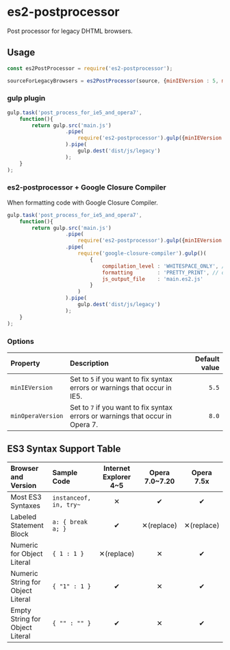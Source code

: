 # es2-postprocessor

Post processor for legacy DHTML browsers.

## Usage

~~~js
const es2PostProcessor = require('es2-postprocessor');

sourceForLegacyBrowsers = es2PostProcessor(source, {minIEVersion : 5, minOperaVersion : 7});
~~~

### gulp plugin

~~~js
gulp.task('post_process_for_ie5_and_opera7',
    function(){
        return gulp.src('main.js')
                   .pipe(
                       require('es2-postprocessor').gulp({minIEVersion : 5, minOperaVersion : 7})
                   ).pipe(
                       gulp.dest('dist/js/legacy')
                   );
    }
);
~~~

### es2-postprocessor + Google Closure Compiler

When formatting code with Google Closure Compiler.

~~~js
gulp.task('post_process_for_ie5_and_opera7',
    function(){
        return gulp.src('main.js')
                   .pipe(
                       require('es2-postprocessor').gulp({minIEVersion : 5, minOperaVersion : 7})
                   .pipe(
                       require('google-closure-compiler').gulp()(
                           {
                               compilation_level : 'WHITESPACE_ONLY', // Prevent replacing labeled blocks.
                               formatting        : 'PRETTY_PRINT', // oe 'SINGLE_QUOTES'
                               js_output_file    : 'main.es2.js'
                           }
                       )
                   ).pipe(
                       gulp.dest('dist/js/legacy')
                   );
    }
);
~~~

### Options

| Property          | Description                                                                    | Default value |
|:------------------|:-------------------------------------------------------------------------------|--------------:|
| `minIEVersion`    | Set to `5` if you want to fix syntax errors or warnings that occur in IE5.     | `5.5`         |
| `minOperaVersion` | Set to `7` if you want to fix syntax errors or warnings that occur in Opera 7. | `8.0`         |

## ES3 Syntax Support Table

| Browser and Version               | Sample Code             | Internet Explorer 4~5 | Opera 7.0~7.20 | Opera 7.5x  |
|:----------------------------------|:------------------------|:---------------------:|:--------------:|:-----------:|
| Most ES3 Syntaxes                 | `instanceof, in, try~`  | ✕                    | ✔             | ✔          |
| Labeled Statement Block           | `a: { break a; }`       | ✔                    | ✕(replace)    | ✕(replace) |
| Numeric for Object Literal        | `{ 1 : 1 }`             | ✕(replace)           | ✕             | ✔          |
| Numeric String for Object Literal | `{ "1" : 1 }`           | ✔                    | ✕             | ✔          |
| Empty String for Object Literal   | `{ "" : "" }`           | ✔                    | ✕             | ✔          |
